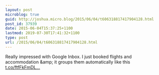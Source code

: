 ```yaml
---
layout: post
microblog: true
guid: http://joshua.micro.blog/2015/06/04/t606318817417904128.html
post_id: 37939
date: 2015-06-04T15:37:25+1100
lastmod: 2019-07-30T17:41:32+1100
type: post
url: /2015/06/04/t606318817417904128.html
---
```

Really impressed with Google Inbox. I just booked flights and accommodation &amp;amp; it groups them automatically like this [t.co/ftfFkFmDL...](http://t.co/ftfFkFmDLe)
